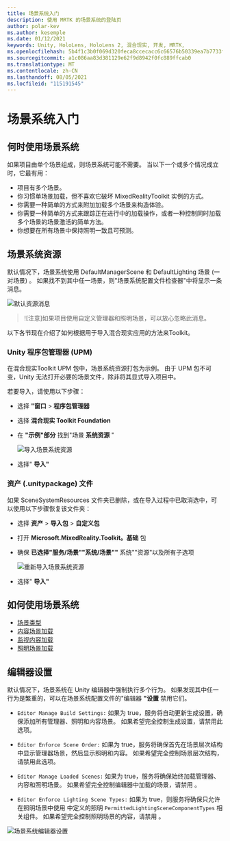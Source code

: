 ```yaml
---
title: 场景系统入门
description: 使用 MRTK 的场景系统的登陆页
author: polar-kev
ms.author: kesemple
ms.date: 01/12/2021
keywords: Unity, HoloLens, HoloLens 2, 混合现实, 开发, MRTK,
ms.openlocfilehash: 5b4f1c3b0f069d320feca8ccecacc6c66576b50339ea7b7733f34525005dd842
ms.sourcegitcommit: a1c086aa83d381129e62f9d8942f0fc889ffcab0
ms.translationtype: MT
ms.contentlocale: zh-CN
ms.lasthandoff: 08/05/2021
ms.locfileid: "115191545"
---
```

# <a name="scene-system-getting-started"></a>场景系统入门

## <a name="when-to-use-the-scene-system"></a>何时使用场景系统

如果项目由单个场景组成，则场景系统可能不需要。 当以下一个或多个情况成立时，它最有用：

- 项目有多个场景。
- 你习惯单场景加载，但不喜欢它破坏 MixedRealityToolkit 实例的方式。
- 你需要一种简单的方式来附加加载多个场景来构造体验。
- 你需要一种简单的方式来跟踪正在进行中的加载操作，或者一种控制同时加载多个场景的场景激活的简单方法。
- 你想要在所有场景中保持照明一致且可预测。

## <a name="scene-system-resources"></a>场景系统资源

默认情况下，场景系统使用 DefaultManagerScene 和 DefaultLighting 场景 (一对场景) 。 如果找不到其中任一场景，则"场景系统配置文件检查器"中将显示一条消息。

![默认资源消息](../images/scene-system/DefaultResourcesMessage.png)

>![注意]如果项目使用自定义管理器和照明场景，可以放心忽略此消息。

以下各节现在介绍了如何根据用于导入混合现实应用的方法来Toolkit。

### <a name="unity-package-manager-upm"></a>Unity 程序包管理器 (UPM) 

在混合现实Toolkit UPM 包中，场景系统资源打包为示例。 由于 UPM 包不可变，Unity 无法打开必要的场景文件，除非将其显式导入项目中。

若要导入，请使用以下步骤：

- 选择 **"窗口**  >  **程序包管理器**
- 选择 **混合现实 Toolkit Foundation**
- 在 **"示例"部分** 找到"场景 **系统资源** "

  ![导入场景系统资源](../images/scene-system/UpmImportSceneSystemResources.png)

- 选择" **导入"**

### <a name="asset-unitypackage-files"></a>资产 (.unitypackage) 文件

如果 SceneSystemResources 文件夹已删除，或在导入过程中已取消选中，可以使用以下步骤恢复该文件夹：

- 选择 **资产**  >  **导入包**  >  **自定义包**
- 打开 **Microsoft.MixedReality.Toolkit。基础** 包
- 确保 **已选择"服务/场景""系统/场景""** 系统""资源"以及所有子选项

  ![重新导入场景系统资源](../images/scene-system/ReimportSceneSystemResources.png)

- 选择" **导入"**

## <a name="how-to-use-the-scene-system"></a>如何使用场景系统

- [场景类型](scene-system-scene-types.md)
- [内容场景加载](scene-system-content-loading.md)
- [监视内容加载](scene-system-load-progress.md)
- [照明场景加载](scene-system-lighting-scenes.md)

## <a name="editor-settings"></a>编辑器设置

默认情况下，场景系统在 Unity 编辑器中强制执行多个行为。 如果发现其中任一行为是繁重的，可以在场景系统配置文件的"编辑器 **"设置** 禁用它们。

- `Editor Manage Build Settings:` 如果为 true，服务将自动更新生成设置，确保添加所有管理器、照明和内容场景。 如果希望完全控制生成设置，请禁用此选项。

- `Editor Enforce Scene Order:` 如果为 true，服务将确保首先在场景层次结构中显示管理器场景，然后显示照明和内容。 如果希望完全控制场景层次结构，请禁用此选项。

- `Editor Manage Loaded Scenes:` 如果为 true，服务将确保始终加载管理器、内容和照明场景。 如果希望完全控制编辑器中加载的场景，请禁用 。

- `Editor Enforce Lighting Scene Types:` 如果为 true，则服务将确保只允许在照明场景中使用 中定义的照明 `PermittedLightingSceneComponentTypes` 相关组件。 如果希望完全控制照明场景的内容，请禁用 。

![场景系统编辑器设置](../images/scene-system/MRTK_SceneSystemProfileEditorSettings.PNG)
